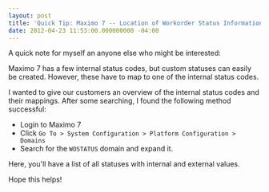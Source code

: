 ```yaml
---
layout: post
title: 'Quick Tip: Maximo 7 -- Location of Workorder Status Information [Field Notes]'
date: 2012-04-23 11:53:00.000000000 -04:00
---
```

A quick note for myself an anyone else who might be interested:

Maximo 7 has a few internal status codes, but custom statuses can easily be created. However, these have to map to one of the internal status codes.

I wanted to give our customers an overview of the internal status codes and their mappings. After some searching, I found the following method successful:

* Login to Maximo 7
* Click `Go To > System Configuration > Platform Configuration > Domains`
* Search for the `WOSTATUS` domain and expand it.

Here, you'll have a list of all statuses with internal and external values.

Hope this helps!
